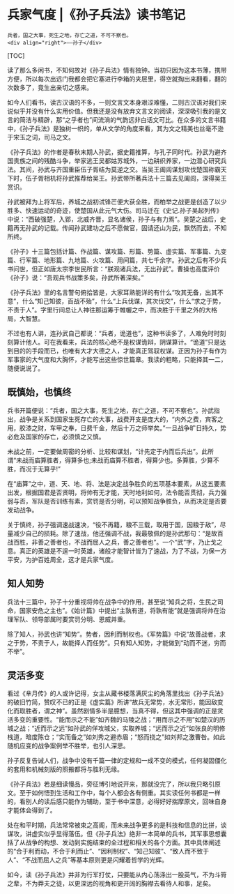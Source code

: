 # 兵家气度 |《孙子兵法》读书笔记

``` admonish note
兵者，国之大事，死生之地，存亡之道，不可不察也。
<div align="right">——孙子</div>
```

[TOC]

读了那么多闲书，不知何故对《孙子兵法》情有独钟。当初只因为这本书薄，携带方便，所以每次出远门我都会把它塞进行李箱的夹层里，得空就掏出来翻看，翻的次数多了，竟生出亲切之感来。

如今人们看书，读古汉语的不多，一则文言文本身艰涩难懂，二则古汉语对我们来说似乎并没有什么实用价值。但我还是没有放弃文言文的阅读，深深吸引我的是文言的简洁与精辟，那“之乎者也”间流淌的气韵远非白话文可比。在众多的文言书籍中，《孙子兵法》是独树一帜的，单从文学的角度来看，其为文之精美也丝毫不逊于宋玉之词，司马之文。

《孙子兵法》的作者是春秋末期人孙武，据史籍推算，与孔子同时代。孙武为避齐国贵族之间的残酷斗争，举家逃王吴都姑苏城外，一边耕织养家，一边潜心研究兵法。其间，孙武与齐国重臣伍子胥结为莫逆之交。当吴王阖闾谋划攻伐楚国称霸天下时，伍子胥相机将孙武推荐给吴王。孙武带所著兵法十三篇去见阖闾，深得吴王赏识。

孙武被拜为上将军后，养城之战初试锋芒便大获全胜，而柏举之战更是创造了以少胜多、快速运动的奇迹，使楚国从此元气大伤。司马迁在《史记.孙子吴起列传》中说：“西破强楚，入郢，北威齐晋，显名诸侯，孙子与有力焉”。吴楚之战后，史籍再无孙武的记载。传闻孙武建功之后不愿做官，固请还山为民，飘然而去，不知所终。

《孙子》十三篇包括计篇、作战篇、谋攻篇、形篇、势篇、虚实篇、军事篇、九变篇、行军篇、地形篇、九地篇、火攻篇、用间篇，共七千余字。孙武之后有不少兵书问世，但正如唐太宗李世民所言：“朕观诸兵法，无出孙武”。曹操也高度评价《孙子》说：“吾观兵书战策多矣，孙武所著深矣。”

《孙子兵法》里的名言警句俯拾皆是，大家耳熟能详的有什么“攻其无备，出其不意”，什么“知己知彼，百战不殆”，什么“上兵伐谋，其次伐交”，什么“求之于势，不责于人”。字里行间总让人神往那运筹于帷幄之中，而决胜于千里之外的大格局，大智慧。 

不过也有人讲，连孙武自己都说：“兵者，诡道也”，这种书读多了，人难免时时刻刻算计他人。可在我看来，兵法的核心绝不是权谋诡辩，阴谋算计。“诡道”只是达到目的的手段而已，也唯有大才大德之人，才能真正驾驭权谋。正因为孙子有作为军事家的大气度和大胸怀，才能写出这些惊世篇章。我读的粗略，只能择其一二，随便说说了。


## 既慎始，也慎终

兵书开篇便说：“兵者，国之大事，死生之地，存亡之道，不可不察也”。孙武指出，战争是关系到国家生死存亡的大事，战费开支是庞大的，“内外之费，宾客之用，胶漆之财，车甲之奉，日费千金，然后十万之师举矣。”一旦战争旷日持久，势必危及国家的存亡，必须慎之又慎。

未战之前，一定要做周密的分析、比较和谋划，“计先定于内而后兵出”。此所谓“未战而庙算胜者，得算多也;未战而庙算不胜者，得算少也。多算胜，少算不胜，而况于无算乎!”

在“庙算”之中，道、天、地、将、法是决定战争胜负的五项基本要素，从这五要素出发，根据国君是否贤明，将帅有无才能，天时地利如何，法令能否贯彻，兵力强弱与否，军队是否训练有素，赏罚是否分明，可以预知战争胜负，从而决定是否要发动战争。

关于慎终，孙子强调速战速决，“役不再籍，粮不三载，取用于国，因粮于敌”，尽量减少自己的损耗。除了速战，他还强调不战，我最敬佩的是孙武那句：“是故百战百胜，非善之善者也，不战而屈人之兵，善之善者也”。一个“武”字，乃止戈之意。真正的英雄是不逞一时英雄，诸般才能智计皆为了速战，为了不战，为保一方平安，为护百姓周全，这才是兵家气度。


## 知人知势


兵法十三篇中，孙子十分重视将帅在战争中的作用，甚至说“知兵之将，生民之司命，国家安危之主也”。《始计篇》中提出“主孰有道，将孰有能”就是强调将帅在治理军队、领导部属时要赏罚分明、恩威并重。

除了知人，孙武也讲“知势”。势者，因利而制权也。《军势篇》中说“故善战者，求之于势，不责于人，故能择人而任势”。只有知人知势，才能做到“动而不迷，穷而不举”。

## 灵活多变

看过《芈月传》的人或许记得，女主从藏书楼落满灰尘的角落里找出《孙子兵法》的破旧竹简，赞叹不已的正是《虚实篇》所讲“故兵无常势，水无常形，能因敌变化而取胜者，谓之神”。虽然剧情多半是臆想，当真不得，但这其中强调的正是灵活多变的重要性。“能而示之不能”如齐魏的马陵之战；“用而示之不用”如楚汉的历城之战；“近而示之远”如孙武的佯攻城父，实取养城；“远而示之近”如张良的明修栈道，暗度陈仓；“实而备之”如刘秀之避赤眉；“怒而挠之”如刘邦之激曹咎。如此随机应变的战争案例举不胜举，也引人深思。

孙子反复告诫人们，战争中没有千篇一律的定规和一成不变的模式，任何凝固僵化的套用和机械刻版的照搬都将与胜利无缘。

《孙子兵法》若是细读慢品，旁征博引地说开来，那就没完了，所以我只略引原文。至于如何悟到生活和工作中，每个人都会各有侧重。其实读任何书都是一样的，看别人的读后感只能作为辅助，至于书中深意，必得好好揣摩原文，回味自身才能体会得到了。

处在和平时期，兵法常常被束之高阁，而未来战争更多的是科技和信息的比拼，谈谋攻，讲虚实似乎显得落伍。但《孙子兵法》绝非一本简单的兵书，其军事思想囊括了从战争的构想、发动到实施结束的全过程和相关的各个方面。其中具体阐述的“合于利而动，不合于利而止”、“因利制权”、“知己知彼”、“致人而不致于人”、“不战而屈人之兵”等基本原则更是闪耀着哲学的光辉。

如今，读《孙子兵法》并非为行军打仗，只要能从内心荡涤出一股英气，不为斗筲之辈，不为莽夫之徒，以更深远的视角和更开阔的胸襟去看待人和事，足矣。
